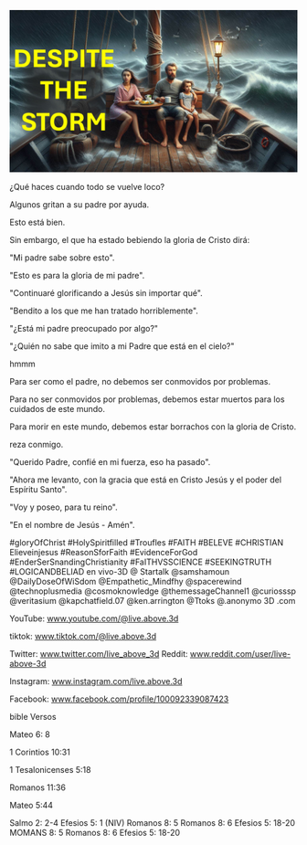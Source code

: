 ![Video cover image](../cover.jpg "cover photo")

¿Qué haces cuando todo se vuelve loco?

Algunos gritan a su padre por ayuda.

Esto está bien.

Sin embargo, el que ha estado bebiendo la gloria de Cristo dirá:

"Mi padre sabe sobre esto".

"Esto es para la gloria de mi padre".

"Continuaré glorificando a Jesús sin importar qué".

"Bendito a los que me han tratado horriblemente".

"¿Está mi padre preocupado por algo?"

"¿Quién no sabe que imito a mi Padre que está en el cielo?"

hmmm

Para ser como el padre, no debemos ser conmovidos por problemas.

Para no ser conmovidos por problemas, debemos estar muertos para los cuidados de este mundo.

Para morir en este mundo, debemos estar borrachos con la gloria de Cristo.

reza conmigo.

"Querido Padre, confié en mi fuerza, eso ha pasado".

"Ahora me levanto, con la gracia que está en Cristo Jesús y el poder del Espíritu Santo".

"Voy y poseo, para tu reino".

"En el nombre de Jesús - Amén".


#gloryOfChrist #HolySpiritfilled #Troufles #FAITH #BELEVE #CHRISTIAN Elieveinjesus #ReasonSforFaith #EvidenceForGod #EnderSerSnandingChristianity #FaITHVSSCIENCE #SEEKINGTRUTH #LOGICANDBELIAD en vivo-3D @ Startalk @samshamoun @DailyDoseOfWiSdom @Empathetic_Mindfhy @spacerewind @technoplusmedia @cosmoknowledge @themessageChannel1 @curiosssp @veritasium @kapchatfield.07 @ken.arrington @Ttoks @.anonymo 3D .com

YouTube: www.youtube.com/@live.above.3d

tiktok: www.tiktok.com/@live.above.3d


Twitter: www.twitter.com/live_above_3d   Reddit: www.reddit.com/user/live-above-3d

Instagram: www.instagram.com/live.above.3d

Facebook: www.facebook.com/profile/100092339087423

bible Versos

Mateo 6: 8

1 Corintios 10:31

1 Tesalonicenses 5:18

Romanos 11:36


Mateo 5:44

Salmo 2: 2-4
Efesios 5: 1 (NIV)
Romanos 8: 5
Romanos 8: 6
Efesios 5: 18-20 MOMANS 8: 5
Romanos 8: 6
Efesios 5: 18-20
